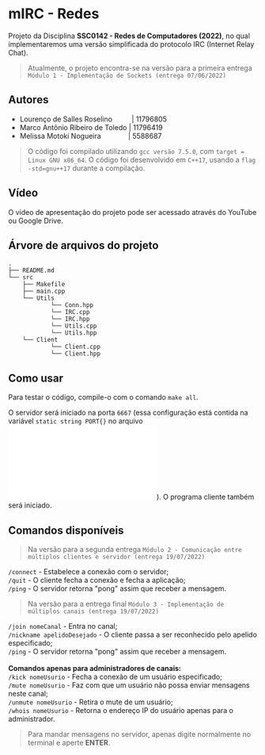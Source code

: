 # mIRC - Redes

Projeto da Disciplina **SSC0142 - Redes de Computadores (2022)**, no qual implementaremos uma versão simplificada do protocolo IRC (Internet Relay Chat).

> Atualmente, o projeto encontra-se na versão para a primeira entrega `Módulo 1 - Implementação de Sockets (entrega 07/06/2022)`

## Autores

- Lourenço de Salles Roselino &nbsp;&nbsp;&nbsp;&nbsp;&nbsp;&nbsp;&nbsp;&nbsp;&nbsp;| 11796805
- Marco Antônio Ribeiro de Toledo | 11796419
- Melissa Motoki Nogueira &nbsp;&nbsp;&nbsp;&nbsp;&nbsp;&nbsp;&nbsp;&nbsp;&nbsp;&nbsp;&nbsp;&nbsp;&nbsp;| 5588687

> O código foi compilado utilizando `gcc versão 7.5.0`, com `target = Linux GNU x86_64`. O código foi desenvolvido em `C++17`, usando a `flag -std=gnu++17` durante a compilação.

## Vídeo

O vídeo de apresentação do projeto pode ser acessado através do YouTube ou Google Drive.

## Árvore de arquivos do projeto
    .
    ├── README.md
    └── src
        ├── Makefile
        ├── main.cpp
        └── Utils
                └── Conn.hpp
                └── IRC.cpp
                └── IRC.hpp
                └── Utils.cpp
                └── Utils.hpp
        └── Client
                └── Client.cpp
                └── Client.hpp
        
## Como usar

Para testar o código, compile-o com o comando `make all`.

O servidor será iniciado na porta `6667` (essa configuração está contida na variável `static string PORT{}` no arquivo ![`Conn.hpp`](src/Utils/Conn.hpp)). O programa cliente também será iniciado.

## Comandos disponíveis
> Na versão para a segunda entrega `Módulo 2 - Comunicação entre múltiplos clientes e servidor (entrega 19/07/2022)`

`/connect` - Estabelece a conexão com o servidor;<br>
`/quit` - O cliente fecha a conexão e fecha a aplicação;<br>
`/ping` - O servidor retorna "pong" assim que receber a mensagem.<br>

> Na versão para a entrega final `Módulo 3 - Implementação de múltiplos canais (entrega 19/07/2022)`

`/join nomeCanal` - Entra no canal;<br>
`/nickname apelidoDesejado` - O cliente passa a ser reconhecido pelo apelido especificado;<br>
`/ping` - O servidor retorna "pong" assim que receber a mensagem.<br>
<br>**Comandos apenas para administradores de canais:**<br>
`/kick nomeUsurio` - Fecha a conexão de um usuário especificado;<br>
`/mute nomeUsurio` - Faz com que um usuário não possa enviar mensagens neste canal;<br>
`/unmute nomeUsurio` - Retira o mute de um usuário;<br>
`/whois nomeUsurio` - Retorna o endereço IP do usuário apenas para o administrador.

> Para mandar mensagens no servidor, apenas digite normalmente no terminal e aperte **ENTER**.
